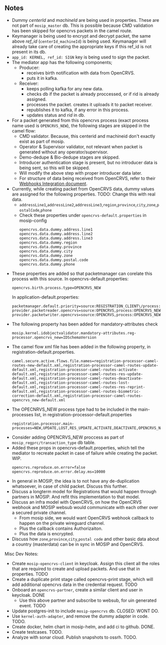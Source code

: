 ## Notes
- Dummy *centerId* and *machineId* are being used in properties. These are not part of `mosip_master` db. This is possible because CMD validation has been skipped for opencrvs packets in the camel route.
- Keymanager is being used to encrypt and decrypt packet, the same above *ref_id* (`centerId_machineId`) is being used.
  Keymanager will already take care of creating the appropriate keys if this ref_id is not present in its db.
- `app_id: KERNEL, ref_id: SIGN` key is being used to sign the packet.
- The mediator app has the following components;
  - Producer:
    - receives birth notification with data from OpenCRVS.
    - puts it in kafka.
  - Receiver:
    - keeps polling kafka for any new data.
    - checks db if the packet is already proccessed, or if rid is already assigned.
    - processes the packet. creates it uploads it to packet receiver.
    - republishes it to kafka, if any error in this process.
    - updates status and *rid* in db.
- For a packet generated from this opencrvs process (exact process name used is `OPENCRVS_NEW`), the following stages
  are skipped in the camel flow:
  - CMD validator. Because, this centerid and machineid don't exactly exist as part of mosip.
  - Operator & Supervisor validator, not relevant when packet is generated without any operator/supervisor.
  - Demo-dedupe & Bio-dedupe stages are skipped.
  - Introducer authentication stage is present, but no introducer data is being sent, so this will be skipped.
  - Will modify the above step with proper introducer data later.
  - For structure of data being received from OpenCRVS, refer to
    their [Webhooks Integration document](https://documentation.opencrvs.org/opencrvs-core/docs/technology/webhooks/).
- Currently, while creating packet from OpenCRVS data, dummy values are assigned for the following properties. TODO:
  Change this with real data.
  - `addressLine1`,`addressLine2`,`addressLine3`,`region`,`province`,`city`,`zone`,`postalCode`,`phone`
  - Check these properties under `opencrvs-default.properties` in mosip-config
    ```
    opencrvs.data.dummy.address.line1
    opencrvs.data.dummy.address.line2
    opencrvs.data.dummy.address.line3
    opencrvs.data.dummy.region
    opencrvs.data.dummy.province
    opencrvs.data.dummy.city
    opencrvs.data.dummy.zone
    opencrvs.data.dummy.postal.code
    opencrvs.data.dummy.phone
    ```
- These properties are added so that packetmanager can corelate this process with this source. In opencrvs-default.properties:
  ```
  opencrvs.birth.process.type=OPENCRVS_NEW
  ```
  In application-default.properties:
  ```
  packetmanager.default.priority=source:REGISTRATION_CLIENT\/process:BIOMETRIC_CORRECTION|NEW|UPDATE|LOST,source:RESIDENT\/process:ACTIVATED|DEACTIVATED|RES_UPDATE|RES_REPRINT,source:OPENCRVS\/process:OPENCRVS_NEW
  provider.packetreader.opencrvs=source:OPENCRVS,process:OPENCRVS_NEW,classname:io.mosip.commons.packet.impl.PacketReaderImpl
  provider.packetwriter.opencrvs=source:OPENCRVS,process:OPENCRVS_NEW,classname:io.mosip.commons.packet.impl.PacketWriterImpl
  ```
- The following property has been added for mandatory-attributes check
  ```
  mosip.kernel.idobjectvalidator.mandatory-attributes.reg-processor.opencrvs_new=IDSchemaVersion
  ```
- The camel flow xml file has been added in the following property, in registration-default.properties.
  ```
  camel.secure.active.flows.file.names=registration-processor-camel-routes-new-default.xml,registration-processor-camel-routes-update-default.xml,registration-processor-camel-routes-activate-default.xml,registration-processor-camel-routes-res-update-default.xml,registration-processor-camel-routes-deactivate-default.xml,registration-processor-camel-routes-lost-default.xml,registration-processor-camel-routes-res-reprint-default.xml,registration-processor-camel-routes-biometric-correction-default.xml,registration-processor-camel-routes-opencrvs_new-default.xml
  ```
- The OPECNRVS_NEW process type had to be included in the main-processes list, in
  registration-processor-default.properties
  ```
  registration.processor.main-processes=NEW,UPDATE,LOST,RES_UPDATE,ACTIVATE,DEACTIVATE,OPENCRVS_NEW
  ```
- Consider adding OPENCRVS_NEW proccess as part of `mosip_regprc/transaction_type` db table.
- Added these props in opencrvs-default.properties, which tell the mediator to recreate packet in case of failure while
  creating the packet. WIP.
  ```
  opencrvs.reproduce.on.error=false
  opencrvs.reproduce.on.error.delay.ms=10000
  ```
- In general in MOSIP, the idea is to not have any de-duplication whatsoever, in case of child packet. Discuss this further.
- Discuss a longterm model for Registrations that would happen through partners in MOSIP. And refit this implementation to that model.
- Discuss an infra model with OpenCRVS, on how the OpenCRVS webhook and MOSIP websub would communicate with each other over a secured private channel.
  - From mosip side, we would want OpenCRVS webhook callback to happen on the private wireguard channel.
  - Plus the callback contains Authorizaiton.
  - Plus the data is encrypted.
- Discuss how `zone`,`province`,`city`,`postal code` and other basic data about a country (masterdata) can be in sync in MOSIP and OpenCRVS. 
  
Misc Dev Notes:
- Create `mosip-opencrvs-client` in keycloak. Assign this client all the roles that are required to create and upload packets. And use that in properties. TODO
- Create a duplicate print stage called opencrvs-print stage, which will add additional opencrvs data in the credential request. TODO 
- Onboard an `opencrvs-partner`, create a similar client and user in keycloak. DONE
  - Use this above partner and subscribe to websub, for uin generated event. TODO 
- Update postgres-init to include `mosip-opencrvs` db. CLOSED: WONT DO.
- Use `kernel-auth-adapter`, and remove the dummy adapter in code. TODO.
- Create docker, helm chart in mosip-helm, and add ci to github. DONE.
- Create testcases. TODO.
- Analyze with sonar cloud. Publish snapshots to ossrh. TODO.
